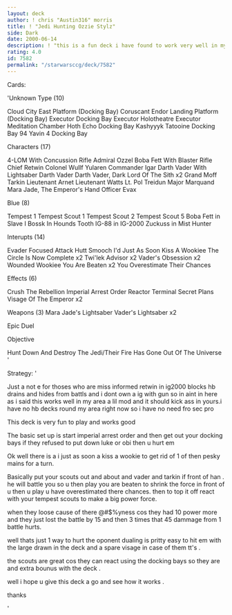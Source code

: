 ```yaml
---
layout: deck
author: ! chris "Austin316" morris
title: ! "Jedi Hunting Ozzie Stylz"
side: Dark
date: 2000-06-14
description: ! "this is a fun deck i have found to work very well in my lil town of perth australia it may need mod for your area but its a nice deck"
rating: 4.0
id: 7582
permalink: "/starwarsccg/deck/7582"
---
```

Cards: 

'Unknown Type (10)

Cloud City East Platform (Docking Bay)
Coruscant
Endor Landing Platform (Docking Bay)
Executor Docking Bay
Executor Holotheatre
Executor Meditation Chamber
Hoth Echo Docking Bay
Kashyyyk
Tatooine Docking Bay 94
Yavin 4 Docking Bay

Characters (17)

4-LOM With Concussion Rifle
Admiral Ozzel
Boba Fett With Blaster Rifle
Chief Retwin
Colonel Wullf Yularen
Commander Igar
Darth Vader With Lightsaber
Darth Vader
Darth Vader, Dark Lord Of The Sith x2
Grand Moff Tarkin
Lieutenant Arnet
Lieutenant Watts
Lt. Pol Treidun
Major Marquand
Mara Jade, The Emperor's Hand
Officer Evax

Blue (8)

Tempest 1
Tempest Scout 1
Tempest Scout 2
Tempest Scout 5
Boba Fett in Slave I
Bossk In Hounds Tooth
IG-88 in IG-2000
Zuckuss in Mist Hunter

Interupts (14)

Evader
Focused Attack
Hutt Smooch
I'd Just As Soon Kiss A Wookiee
The Circle Is Now Complete x2
Twi'lek Advisor x2
Vader's Obsession x2
Wounded Wookiee
You Are Beaten x2
You Overestimate Their Chances

Effects (6)

Crush The Rebellion
Imperial Arrest Order
Reactor Terminal
Secret Plans
Visage Of The Emperor x2

Weapons (3)
Mara Jade's Lightsaber
Vader's Lightsaber x2

Epic Duel

Objective

Hunt Down And Destroy The Jedi/Their Fire Has Gone Out Of The Universe
'

Strategy: '

Just a not e for thoses who are miss informed retwin in ig2000 blocks hb  drains and hides from battls and i dont own a ig with gun so in aint in here as i said this works well in my area a lil mod and it should kick ass in yours.i have no hb decks round my area right now so i have no need fro sec pro


This deck is very fun to play and works good

The basic set up is start imperial arrest order and then get out your docking bays if they refused to put down luke or obi then u hurt em

Ok well there is a i just as soon a kiss a wookie to get rid of 1 of then pesky mains for a turn.

Basically put your scouts out and about and vader and tarkin if front of han .
he will battle you so u then play you are beaten to shrink the force in front of u
then u play u have overestimated there chances. then to top it off react with your tempest scouts to make a big power force.

when they loose cause of there @#$%yness cos they had 10 power more and they just lost the battle by 15 and then 3 times that 45 dammage from 1 battle hurts.

well thats just 1 way to hurt the oponent
dualing is pritty easy to hit em with the large drawn in the deck and a spare visage in case of them tt's .

the scouts are great cos they can react using the docking bays so they are and extra bounus with the deck .

well i hope u give this deck a go and see how it works .

thanks




'
